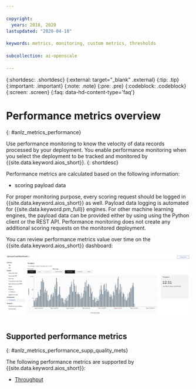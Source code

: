```yaml
---

copyright:
  years: 2018, 2020
lastupdated: "2020-04-18"

keywords: metrics, monitoring, custom metrics, thresholds

subcollection: ai-openscale

---
```


{:shortdesc: .shortdesc}
{:external: target="_blank" .external}
{:tip: .tip}
{:important: .important}
{:note: .note}
{:pre: .pre}
{:codeblock: .codeblock}
{:screen: .screen}
{:faq: data-hd-content-type='faq'}

# Performance metrics overview
{: #anlz_metrics_performance}

Use performance monitoring to know the velocity of data records processed by your deployment. You enable performance monitoring when you select the deployment to be tracked and monitored by {{site.data.keyword.aios_short}}.
{: shortdesc}

Performance metrics are calculated based on the following information:

- scoring payload data

For proper monitoring purpose, every scoring request should be logged in {{site.data.keyword.aios_short}} as well. Payload data logging is automated for {{site.data.keyword.pm_full}} engines. For other machine learning engines, the payload data can be provided either by using using the Python client or the REST API. Performance monitoring does not create any additional scoring requests on the monitored deployment.

You can review performance metrics value over time on the {{site.data.keyword.aios_short}} dashboard:

![performance chart](images/wos-performance_metrics_001.png)

## Supported performance metrics
{: #anlz_metrics_performance_supp_quality_mets}

The following performance metrics are supported by {{site.data.keyword.aios_short}}:

- [Throughput](/docs/ai-openscale?topic=ai-openscale-performance_mets_through)